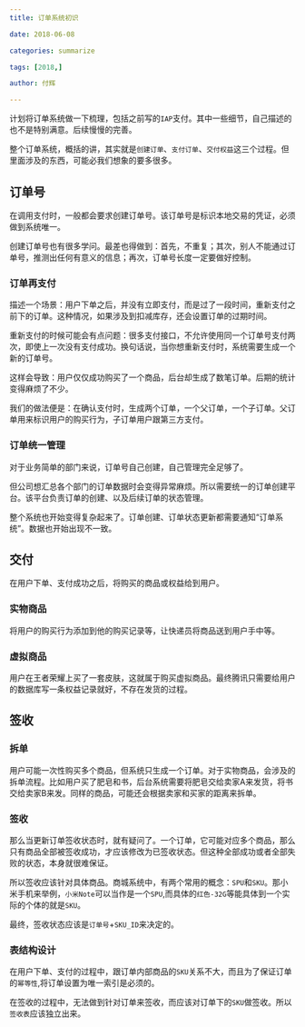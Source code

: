 ```yaml
---
title: 订单系统初识

date: 2018-06-08

categories: summarize

tags: [2018,]

author: 付辉

---
```


计划将订单系统做一下梳理，包括之前写的`IAP`支付。其中一些细节，自己描述的也不是特别满意。后续慢慢的完善。

整个订单系统，概括的讲，其实就是`创建订单`、`支付订单`、`交付权益`这三个过程。但里面涉及的东西，可能必我们想象的要多很多。

## 订单号

在调用支付时，一般都会要求创建订单号。该订单号是标识本地交易的凭证，必须做到系统唯一。

创建订单号也有很多学问。最差也得做到：首先，不重复；其次，别人不能通过订单号，推测出任何有意义的信息；再次，订单号长度一定要做好控制。

### 订单再支付

描述一个场景：用户下单之后，并没有立即支付，而是过了一段时间，重新支付之前下的订单。这种情况，如果涉及到扣减库存，还会设置订单的过期时间。

重新支付的时候可能会有点问题：很多支付接口，不允许使用同一个订单号支付两次，即使上一次没有支付成功。换句话说，当你想重新支付时，系统需要生成一个新的订单号。

这样会导致：用户仅仅成功购买了一个商品，后台却生成了数笔订单。后期的统计变得麻烦了不少。

我们的做法便是：在确认支付时，生成两个订单，一个父订单，一个子订单。父订单用来标识用户的购买行为，子订单用户跟第三方支付。

### 订单统一管理

对于业务简单的部门来说，订单号自己创建，自己管理完全足够了。

但公司想汇总各个部门的订单数据时会变得异常麻烦。所以需要统一的订单创建平台。该平台负责订单的创建、以及后续订单的状态管理。

整个系统也开始变得复杂起来了。订单创建、订单状态更新都需要通知“订单系统”。数据也开始出现不一致。

## 交付

在用户下单、支付成功之后，将购买的商品或权益给到用户。

### 实物商品

将用户的购买行为添加到他的购买记录等，让快递员将商品送到用户手中等。

### 虚拟商品

用户在王者荣耀上买了一套皮肤，这就属于购买虚拟商品。最终腾讯只需要给用户的数据库写一条权益记录就好，不存在发货的过程。

## 签收

### 拆单

用户可能一次性购买多个商品，但系统只生成一个订单。对于实物商品，会涉及的拆单流程。比如用户买了肥皂和书，后台系统需要将肥皂交给卖家A来发货，将书交给卖家B来发。同样的商品，可能还会根据卖家和买家的距离来拆单。

### 签收

那么当更新订单签收状态时，就有疑问了。一个订单，它可能对应多个商品，那么只有商品全部被签收成功，才应该修改为已签收状态。但这种全部成功或者全部失败的状态，本身就很难保证。

所以签收应该针对具体商品。商城系统中，有两个常用的概念：`SPU`和`SKU`。那小米手机来举例，`小米Note`可以当作是一个`SPU`,而具体的`红色-32G`等能具体到一个实际的个体的就是`SKU`。

最终，签收状态应该是`订单号`+`SKU_ID`来决定的。

### 表结构设计

在用户下单、支付的过程中，跟订单内部商品的`SKU`关系不大，而且为了保证订单的`幂等性`,将订单设置为唯一索引是必须的。

在签收的过程中，无法做到针对订单来签收，而应该对订单下的`SKU`做签收。所以`签收表`应该独立出来。


